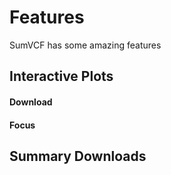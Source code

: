 # Features

SumVCF has some amazing features

## Interactive Plots
#### Download 
#### Focus


## Summary Downloads